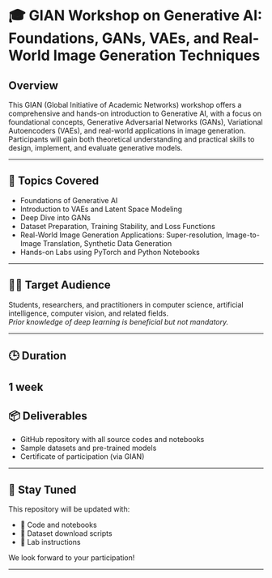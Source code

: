 # 🎓 GIAN Workshop on Generative AI: Foundations, GANs, VAEs, and Real-World Image Generation Techniques

## Overview
This GIAN (Global Initiative of Academic Networks) workshop offers a comprehensive and hands-on introduction to Generative AI, with a focus on foundational concepts, Generative Adversarial Networks (GANs), Variational Autoencoders (VAEs), and real-world applications in image generation. Participants will gain both theoretical understanding and practical skills to design, implement, and evaluate generative models.

---

## 🧠 Topics Covered

- Foundations of Generative AI  
- Introduction to VAEs and Latent Space Modeling  
- Deep Dive into GANs 
- Dataset Preparation, Training Stability, and Loss Functions  
- Real-World Image Generation Applications: Super-resolution, Image-to-Image Translation, Synthetic Data Generation  
- Hands-on Labs using PyTorch and Python Notebooks

---

## 👨‍🏫 Target Audience

Students, researchers, and practitioners in computer science, artificial intelligence, computer vision, and related fields.  
*Prior knowledge of deep learning is beneficial but not mandatory.*

---

## 🕒 Duration

**1 week**  
---

## 📦 Deliverables

- GitHub repository with all source codes and notebooks  
- Sample datasets and pre-trained models  
- Certificate of participation (via GIAN)

---

## 🚀 Stay Tuned

This repository will be updated with:
- 📁 Code and notebooks
- 📁 Dataset download scripts
- 📁 Lab instructions

We look forward to your participation!

---

